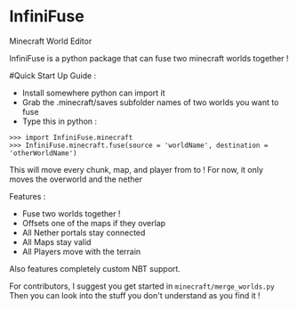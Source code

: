 # InfiniFuse
Minecraft World Editor

InfiniFuse is a python package that can fuse two minecraft worlds together !

#Quick Start Up Guide :
- Install somewhere python can import it
- Grab the .minecraft/saves subfolder names of two worlds you want to fuse
- Type this in python :
```
>>> import InfiniFuse.minecraft
>>> InfiniFuse.minecraft.fuse(source = 'worldName', destination = 'otherWorldName')
```

This will move every chunk, map, and player from <source> to <destination> !
For now, it only moves the overworld and the nether

Features :
- Fuse two worlds together !
- Offsets one of the maps if they overlap
- All Nether portals stay connected
- All Maps stay valid
- All Players move with the terrain

Also features completely custom NBT support.

For contributors, I suggest you get started in ```minecraft/merge_worlds.py```
Then you can look into the stuff you don't understand as you find it !
